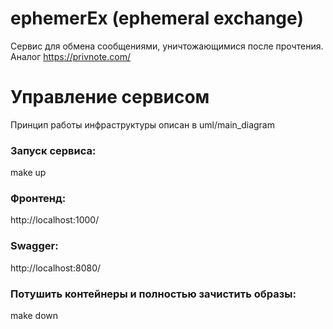 # ephemerEx (ephemeral exchange)  
Сервис для обмена сообщениями, уничтожающимися после прочтения.  
Аналог https://privnote.com/  
  
# Управление сервисом  
Принцип работы инфраструктуры описан в uml/main_diagram  
  
### Запуск сервиса:  
make up  
  
### Фронтенд:  
http://localhost:1000/  
  
### Swagger:  
http://localhost:8080/  

### Потушить контейнеры и полностью зачистить образы:  
make down  
